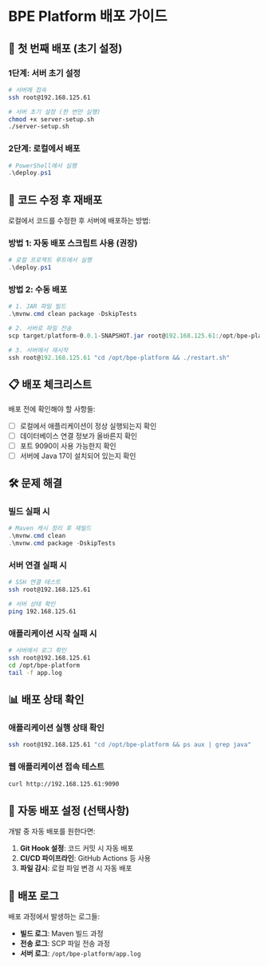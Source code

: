 # BPE Platform 배포 가이드

## 🚀 첫 번째 배포 (초기 설정)

### 1단계: 서버 초기 설정
```bash
# 서버에 접속
ssh root@192.168.125.61

# 서버 초기 설정 (한 번만 실행)
chmod +x server-setup.sh
./server-setup.sh
```

### 2단계: 로컬에서 배포
```powershell
# PowerShell에서 실행
.\deploy.ps1
```

## 🔄 코드 수정 후 재배포

로컬에서 코드를 수정한 후 서버에 배포하는 방법:

### 방법 1: 자동 배포 스크립트 사용 (권장)
```powershell
# 로컬 프로젝트 루트에서 실행
.\deploy.ps1
```

### 방법 2: 수동 배포
```powershell
# 1. JAR 파일 빌드
.\mvnw.cmd clean package -DskipTests

# 2. 서버로 파일 전송
scp target/platform-0.0.1-SNAPSHOT.jar root@192.168.125.61:/opt/bpe-platform/

# 3. 서버에서 재시작
ssh root@192.168.125.61 "cd /opt/bpe-platform && ./restart.sh"
```

## 📋 배포 체크리스트

배포 전에 확인해야 할 사항들:

- [ ] 로컬에서 애플리케이션이 정상 실행되는지 확인
- [ ] 데이터베이스 연결 정보가 올바른지 확인
- [ ] 포트 9090이 사용 가능한지 확인
- [ ] 서버에 Java 17이 설치되어 있는지 확인

## 🛠️ 문제 해결

### 빌드 실패 시
```powershell
# Maven 캐시 정리 후 재빌드
.\mvnw.cmd clean
.\mvnw.cmd package -DskipTests
```

### 서버 연결 실패 시
```bash
# SSH 연결 테스트
ssh root@192.168.125.61

# 서버 상태 확인
ping 192.168.125.61
```

### 애플리케이션 시작 실패 시
```bash
# 서버에서 로그 확인
ssh root@192.168.125.61
cd /opt/bpe-platform
tail -f app.log
```

## 📊 배포 상태 확인

### 애플리케이션 실행 상태 확인
```bash
ssh root@192.168.125.61 "cd /opt/bpe-platform && ps aux | grep java"
```

### 웹 애플리케이션 접속 테스트
```bash
curl http://192.168.125.61:9090
```

## 🔄 자동 배포 설정 (선택사항)

개발 중 자동 배포를 원한다면:

1. **Git Hook 설정**: 코드 커밋 시 자동 배포
2. **CI/CD 파이프라인**: GitHub Actions 등 사용
3. **파일 감시**: 로컬 파일 변경 시 자동 배포

## 📝 배포 로그

배포 과정에서 발생하는 로그들:
- **빌드 로그**: Maven 빌드 과정
- **전송 로그**: SCP 파일 전송 과정  
- **서버 로그**: `/opt/bpe-platform/app.log`
